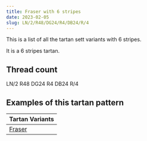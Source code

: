 ```yaml
---
title: Fraser with 6 stripes
date: 2023-02-05
slug: LN/2/R48/DG24/R4/DB24/R/4
---
```

This is a list of all the tartan sett variants with 6 stripes.

It is a 6 stripes tartan.


## Thread count
LN/2 R48 DG24 R4 DB24 R/4

## Examples of this tartan pattern

| Tartan Variants |
|---------------|
| [Fraser](/variants/ln/2/r48/dg24/r4/db24/r/4-db000050-dg003000-lne0e0e0-rc00000)||
